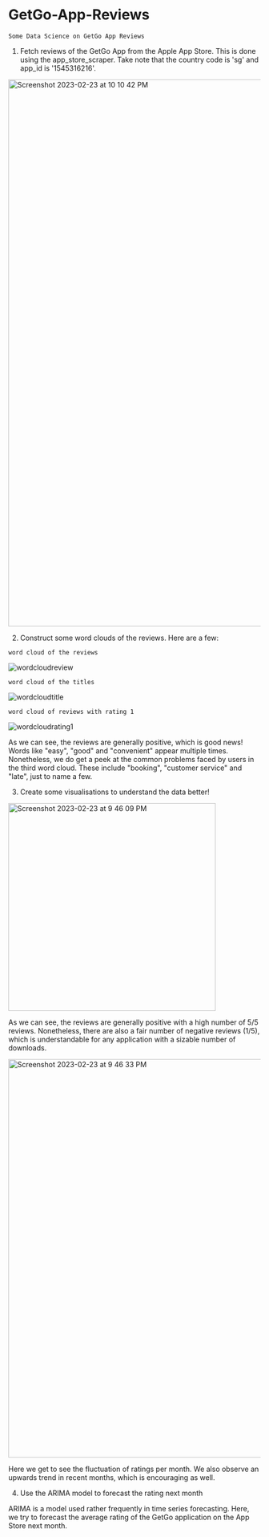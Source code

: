 # GetGo-App-Reviews

```Some Data Science on GetGo App Reviews```

1. Fetch reviews of the GetGo App from the Apple App Store. This is done using the app_store_scraper. Take note that the country code is 'sg' and app_id is 
'1545316216'.

<img width="1090" alt="Screenshot 2023-02-23 at 10 10 42 PM" src="https://user-images.githubusercontent.com/95064358/221019089-1a3c7943-dd88-40cc-a2c1-a21c293b88ac.png">

2. Construct some word clouds of the reviews. Here are a few:

```word cloud of the reviews```

![wordcloudreview](https://user-images.githubusercontent.com/95064358/221010235-a98befac-ccbc-44e7-a18a-f0e1ed36466c.png)

```word cloud of the titles```

![wordcloudtitle](https://user-images.githubusercontent.com/95064358/221010289-f4ab6592-9a98-4c3f-8687-1733dd358793.png)

```word cloud of reviews with rating 1```

![wordcloudrating1](https://user-images.githubusercontent.com/95064358/221010346-786d7102-139d-423a-9feb-e92d0ba0962c.png)

As we can see, the reviews are generally positive, which is good news! Words like "easy", "good" and "convenient" appear multiple times. Nonetheless, we do get a peek at the common problems faced by users in the third word cloud. These include "booking", "customer service" and "late", just to name a few. 

3. Create some visualisations to understand the data better!

<img width="414" alt="Screenshot 2023-02-23 at 9 46 09 PM" src="https://user-images.githubusercontent.com/95064358/221013917-592acd86-eef3-40c0-874e-ecb3a3523c8e.png">

As we can see, the reviews are generally positive with a high number of 5/5 reviews. Nonetheless, there are also a fair number of negative reviews (1/5), which is understandable for any application with a sizable number of downloads.


<img width="794" alt="Screenshot 2023-02-23 at 9 46 33 PM" src="https://user-images.githubusercontent.com/95064358/221013984-d80c38f1-830b-4703-bfeb-8b18d5f371c6.png">

Here we get to see the fluctuation of ratings per month. We also observe an upwards trend in recent months, which is encouraging as well.

4. Use the ARIMA model to forecast the rating next month

ARIMA is a model used rather frequently in time series forecasting. Here, we try to forecast the average rating of the GetGo application on the App Store next month.





